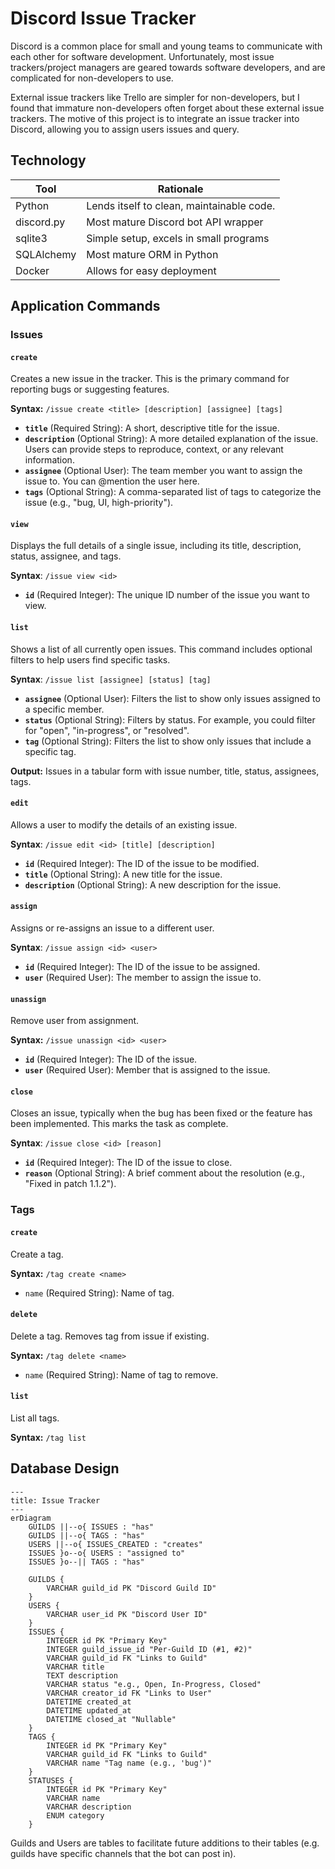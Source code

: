 # Discord Issue Tracker

Discord is a common place for small and young teams to communicate with each other for software development. Unfortunately, most issue trackers/project managers are geared towards software developers, and are complicated for non-developers to use.

External issue trackers like Trello are simpler for non-developers, but I found that immature non-developers often forget about these external issue trackers. The motive of this project is to integrate an issue tracker into Discord, allowing you to assign users issues and query.

## Technology

| Tool       | Rationale                                 |
| ---------- | ----------------------------------------- |
| Python     | Lends itself to clean, maintainable code. |
| discord.py | Most mature Discord bot API wrapper       |
| sqlite3    | Simple setup, excels in small programs    |
| SQLAlchemy | Most mature ORM in Python                 |
| Docker     | Allows for easy deployment                |

## Application Commands

### Issues

#### `create`

Creates a new issue in the tracker. This is the primary command for reporting bugs or suggesting features.

**Syntax:** `/issue create <title> [description] [assignee] [tags]`
- **`title`** (Required String): A short, descriptive title for the issue.
- **`description`** (Optional String): A more detailed explanation of the issue. Users can provide steps to reproduce, context, or any relevant information.
- **`assignee`** (Optional User): The team member you want to assign the issue to. You can @mention the user here.
- **`tags`** (Optional String): A comma-separated list of tags to categorize the issue (e.g., "bug, UI, high-priority").

#### `view`

Displays the full details of a single issue, including its title, description, status, assignee, and tags.

**Syntax**: `/issue view <id>`
- **`id`** (Required Integer): The unique ID number of the issue you want to view.


#### `list`

Shows a list of all currently open issues. This command includes optional filters to help users find specific tasks.

**Syntax**: `/issue list [assignee] [status] [tag]`
- **`assignee`** (Optional User): Filters the list to show only issues assigned to a specific member.
- **`status`** (Optional String): Filters by status. For example, you could filter for "open", "in-progress", or "resolved".
- **`tag`** (Optional String): Filters the list to show only issues that include a specific tag.

**Output:** Issues in a tabular form with issue number, title, status, assignees, tags.

#### `edit`

Allows a user to modify the details of an existing issue.

**Syntax**: `/issue edit <id> [title] [description]`
- **`id`** (Required Integer): The ID of the issue to be modified.
- **`title`** (Optional String): A new title for the issue.
- **`description`** (Optional String): A new description for the issue.

#### `assign`

Assigns or re-assigns an issue to a different user.

**Syntax**: `/issue assign <id> <user>`
- **`id`** (Required Integer): The ID of the issue to be assigned.
- **`user`** (Required User): The member to assign the issue to.

#### `unassign`
Remove user from assignment.

**Syntax:** `/issue unassign <id> <user>`
- **`id`** (Required Integer): The ID of the issue.
- **`user`** (Required User): Member that is assigned to the issue.

#### `close`

Closes an issue, typically when the bug has been fixed or the feature has been implemented. This marks the task as complete.

**Syntax**: `/issue close <id> [reason]`
- **`id`** (Required Integer): The ID of the issue to close.
- **`reason`** (Optional String): A brief comment about the resolution (e.g., "Fixed in patch 1.1.2").

### Tags

#### `create`

Create a tag.

**Syntax:** `/tag create <name>`
- `name` (Required String): Name of tag.

#### `delete`

Delete a tag. Removes tag from issue if existing.

**Syntax:** `/tag delete <name>`
- `name` (Required String): Name of tag to remove.

#### `list`

List all tags.

**Syntax:** `/tag list`

## Database Design

```mermaid
---
title: Issue Tracker
---
erDiagram
    GUILDS ||--o{ ISSUES : "has"
    GUILDS ||--o{ TAGS : "has"
    USERS ||--o{ ISSUES_CREATED : "creates"
    ISSUES }o--o{ USERS : "assigned to"
    ISSUES }o--|| TAGS : "has"

    GUILDS {
        VARCHAR guild_id PK "Discord Guild ID"
    }
    USERS {
        VARCHAR user_id PK "Discord User ID"
    }
    ISSUES {
        INTEGER id PK "Primary Key"
        INTEGER guild_issue_id "Per-Guild ID (#1, #2)"
        VARCHAR guild_id FK "Links to Guild"
        VARCHAR title
        TEXT description
        VARCHAR status "e.g., Open, In-Progress, Closed"
        VARCHAR creator_id FK "Links to User"
        DATETIME created_at
        DATETIME updated_at
        DATETIME closed_at "Nullable"
    }
    TAGS {
        INTEGER id PK "Primary Key"
        VARCHAR guild_id FK "Links to Guild"
        VARCHAR name "Tag name (e.g., 'bug')"
    }
    STATUSES {
	    INTEGER id PK "Primary Key"
	    VARCHAR name
	    VARCHAR description
	    ENUM category
    }

```

Guilds and Users are tables to facilitate future additions to their tables (e.g. guilds have specific channels that the bot can post in).
